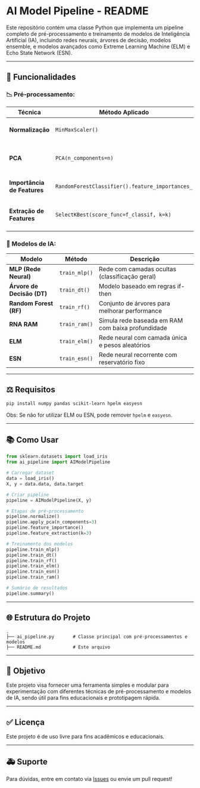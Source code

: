 # AI Model Pipeline - README

Este repositório contém uma classe Python que implementa um pipeline completo de pré-processamento e treinamento de modelos de Inteligência Artificial (IA), incluindo redes neurais, árvores de decisão, modelos ensemble, e modelos avançados como Extreme Learning Machine (ELM) e Echo State Network (ESN).

---

## 🔧 Funcionalidades

### 📉 Pré-processamento:

| Técnica                  | Método Aplicado                        | Objetivo |
|---------------------------|------------------------------------------|---------|
| **Normalização**          | `MinMaxScaler()`                         | Escala os dados para o intervalo [0,1] |
| **PCA**                   | `PCA(n_components=n)`                    | Reduz a dimensionalidade mantendo a maior variância |
| **Importância de Features**| `RandomForestClassifier().feature_importances_` | Mede a relevância de cada atributo |
| **Extração de Features** | `SelectKBest(score_func=f_classif, k=k)` | Seleciona as *k* melhores features com ANOVA F |

### 🧠 Modelos de IA:

| Modelo                  | Método | Descrição |
|-------------------------|--------|-----------|
| **MLP (Rede Neural)**   | `train_mlp()` | Rede com camadas ocultas (classificação geral) |
| **Árvore de Decisão (DT)** | `train_dt()` | Modelo baseado em regras if-then |
| **Random Forest (RF)**  | `train_rf()` | Conjunto de árvores para melhorar performance |
| **RNA RAM**             | `train_ram()` | Simula rede baseada em RAM com baixa profundidade |
| **ELM**                 | `train_elm()` | Rede neural com camada única e pesos aleatórios |
| **ESN**                 | `train_esn()` | Rede neural recorrente com reservatório fixo |

---

## ⚖️ Requisitos

```bash
pip install numpy pandas scikit-learn hpelm easyesn
```

Obs: Se não for utilizar ELM ou ESN, pode remover `hpelm` e `easyesn`.

---

## 📚 Como Usar

```python
from sklearn.datasets import load_iris
from ai_pipeline import AIModelPipeline

# Carregar dataset
data = load_iris()
X, y = data.data, data.target

# Criar pipeline
pipeline = AIModelPipeline(X, y)

# Etapas de pré-processamento
pipeline.normalize()
pipeline.apply_pca(n_components=3)
pipeline.feature_importance()
pipeline.feature_extraction(k=3)

# Treinamento dos modelos
pipeline.train_mlp()
pipeline.train_dt()
pipeline.train_rf()
pipeline.train_elm()
pipeline.train_esn()
pipeline.train_ram()

# Sumário de resultados
pipeline.summary()
```

---

## 🌐 Estrutura do Projeto

```
.
├── ai_pipeline.py       # Classe principal com pré-processamentos e modelos
├── README.md            # Este arquivo
```

---

## 🚀 Objetivo

Este projeto visa fornecer uma ferramenta simples e modular para experimentação com diferentes técnicas de pré-processamento e modelos de IA, sendo útil para fins educacionais e prototipagem rápida.

---

## ✅ Licença

Este projeto é de uso livre para fins acadêmicos e educacionais.

---

## 🚑 Suporte

Para dúvidas, entre em contato via [Issues](https://github.com/seu-usuario/seu-repositorio/issues) ou envie um pull request!


